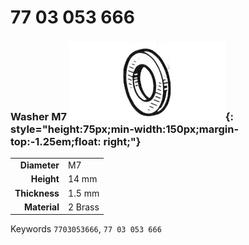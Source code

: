 # 77 03 053 666

### Washer M7 ![](../assets/images/parts/washer.png){: style="height:75px;min-width:150px;margin-top:-1.25em;float: right;"}

|   |   |
|---:|---|
**Diameter** | M7
**Height** |14 mm
**Thickness** |1.5 mm
**Material** | 2 Brass

Keywords `7703053666`, `77 03 053 666`
